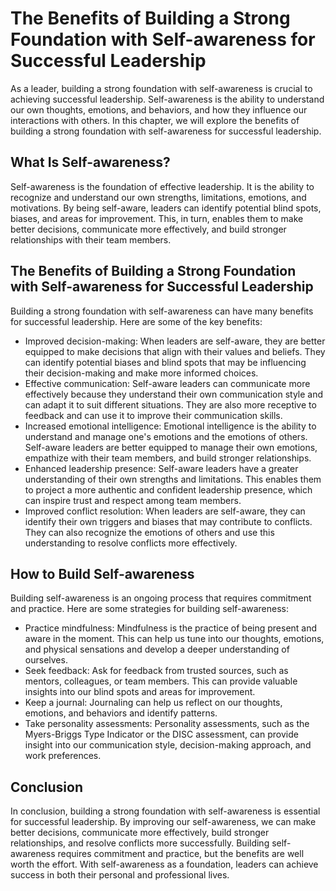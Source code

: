 # The Benefits of Building a Strong Foundation with Self-awareness for Successful Leadership

As a leader, building a strong foundation with self-awareness is crucial to achieving successful leadership. Self-awareness is the ability to understand our own thoughts, emotions, and behaviors, and how they influence our interactions with others. In this chapter, we will explore the benefits of building a strong foundation with self-awareness for successful leadership.

What Is Self-awareness?
-----------------------

Self-awareness is the foundation of effective leadership. It is the ability to recognize and understand our own strengths, limitations, emotions, and motivations. By being self-aware, leaders can identify potential blind spots, biases, and areas for improvement. This, in turn, enables them to make better decisions, communicate more effectively, and build stronger relationships with their team members.

The Benefits of Building a Strong Foundation with Self-awareness for Successful Leadership
------------------------------------------------------------------------------------------

Building a strong foundation with self-awareness can have many benefits for successful leadership. Here are some of the key benefits:

* Improved decision-making: When leaders are self-aware, they are better equipped to make decisions that align with their values and beliefs. They can identify potential biases and blind spots that may be influencing their decision-making and make more informed choices.
* Effective communication: Self-aware leaders can communicate more effectively because they understand their own communication style and can adapt it to suit different situations. They are also more receptive to feedback and can use it to improve their communication skills.
* Increased emotional intelligence: Emotional intelligence is the ability to understand and manage one's emotions and the emotions of others. Self-aware leaders are better equipped to manage their own emotions, empathize with their team members, and build stronger relationships.
* Enhanced leadership presence: Self-aware leaders have a greater understanding of their own strengths and limitations. This enables them to project a more authentic and confident leadership presence, which can inspire trust and respect among team members.
* Improved conflict resolution: When leaders are self-aware, they can identify their own triggers and biases that may contribute to conflicts. They can also recognize the emotions of others and use this understanding to resolve conflicts more effectively.

How to Build Self-awareness
---------------------------

Building self-awareness is an ongoing process that requires commitment and practice. Here are some strategies for building self-awareness:

* Practice mindfulness: Mindfulness is the practice of being present and aware in the moment. This can help us tune into our thoughts, emotions, and physical sensations and develop a deeper understanding of ourselves.
* Seek feedback: Ask for feedback from trusted sources, such as mentors, colleagues, or team members. This can provide valuable insights into our blind spots and areas for improvement.
* Keep a journal: Journaling can help us reflect on our thoughts, emotions, and behaviors and identify patterns.
* Take personality assessments: Personality assessments, such as the Myers-Briggs Type Indicator or the DISC assessment, can provide insight into our communication style, decision-making approach, and work preferences.

Conclusion
----------

In conclusion, building a strong foundation with self-awareness is essential for successful leadership. By improving our self-awareness, we can make better decisions, communicate more effectively, build stronger relationships, and resolve conflicts more successfully. Building self-awareness requires commitment and practice, but the benefits are well worth the effort. With self-awareness as a foundation, leaders can achieve success in both their personal and professional lives.
